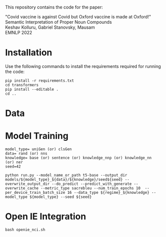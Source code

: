 This repository contains the code for the paper:

"Covid vaccine is against Covid but Oxford vaccine is made at Oxford!" Semantic Interpretation of Proper Noun Compounds\
Keshav Kolluru, Gabriel Stanovsky, Mausam\
EMNLP 2022

# Installation

Use the following commands to install the requirements required for running the code:

```
pip install -r requirements.txt
cd transformers
pip install --editable .
cd ..
```

# Data



# Model Training

```
model_type= uniGen (or) clsGen
data= rand (or) nns
knowledge= base (or) sentence (or) knowledge_nnp (or) knowledge_nn (or) ner
seed=42

python run.py --model_name_or_path t5-base --output_dir models/${model_type}_${data}/${knowledge}/seed${seed} --overwrite_output_dir --do_predict --predict_with_generate --overwrite_cache --metric_type sacrebleu --num_train_epochs 10  --per_device_train_batch_size 16 --data_type ${regime}_${knowledge} --model_type ${model_type} --seed ${seed}
```

# Open IE Integration

```
bash openie_nci.sh
```
